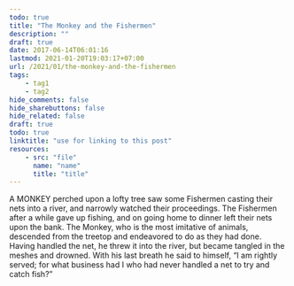 ```yaml
---
todo: true
title: "The Monkey and the Fishermen"
description: ""
draft: true
date: 2017-06-14T06:01:16
lastmod: 2021-01-20T19:03:17+07:00
url: /2021/01/the-monkey-and-the-fishermen
tags:
    - tag1
    - tag2
hide_comments: false
hide_sharebuttons: false
hide_related: false
draft: true
todo: true
linktitle: "use for linking to this post"
resources:
    - src: "file"
      name: "name"
      title: "title"
---
```

A MONKEY perched upon a lofty tree saw some Fishermen casting their nets into a river, and narrowly watched their proceedings. The Fishermen after a while gave up fishing, and on going home to dinner left their nets upon the bank. The Monkey, who is the most imitative of animals, descended from the treetop and endeavored to do as they had done. Having handled the net, he threw it into the river, but became tangled in the meshes and drowned. With his last breath he said to himself, “I am rightly served; for what business had I who had never handled a net to try and catch fish?”

